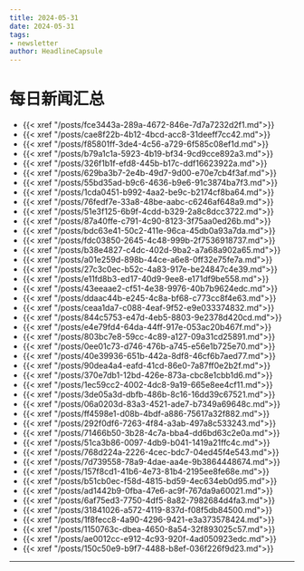 ```yaml
---
title: 2024-05-31
date: 2024-05-31
tags: 
- newsletter
author: HeadlineCapsule
---
```


# 每日新闻汇总

- {{< xref "/posts/fce3443a-289a-4672-846e-7d7a7232d2f1.md">}}
- {{< xref "/posts/cae8f22b-4b12-4bcd-acc8-31deeff7cc42.md">}}
- {{< xref "/posts/f85801ff-3de4-4c56-a729-6f585c08ef1d.md">}}
- {{< xref "/posts/b79a1c1a-5923-4b19-bf34-9cd9cce892a3.md">}}
- {{< xref "/posts/326f1b1f-efd8-445b-b17c-ddf16623922a.md">}}
- {{< xref "/posts/629ba3b7-2e4b-49d7-9d00-e70e7cb4f3af.md">}}
- {{< xref "/posts/55bd35ad-b9c6-4636-b9e6-91c3874ba7f3.md">}}
- {{< xref "/posts/1cda0451-b992-4aa2-be9c-b2174cf8ba64.md">}}
- {{< xref "/posts/76fedf7e-33a8-48be-aabc-c6246af648a9.md">}}
- {{< xref "/posts/51e3f125-6b9f-4cdd-b329-2a8c8dcc3722.md">}}
- {{< xref "/posts/87a40ffe-c791-4c90-8123-3f75aa0ed26b.md">}}
- {{< xref "/posts/bdc63e41-50c2-411e-96ca-45db0a93a7da.md">}}
- {{< xref "/posts/fdc03850-2645-4c48-999b-2f7536918737.md">}}
- {{< xref "/posts/b38e4827-c4dc-402d-9ba2-a7a68a902a65.md">}}
- {{< xref "/posts/a01e259d-898b-44ce-a6e8-0ff32e75fe7a.md">}}
- {{< xref "/posts/27c3c0ec-b52c-4a83-917e-be24847c4e39.md">}}
- {{< xref "/posts/e11fd8b3-ed17-40d9-9ee8-e171df9be558.md">}}
- {{< xref "/posts/43eeaae2-cf51-4e38-9976-40b7b9624edc.md">}}
- {{< xref "/posts/ddaac44b-e245-4c8a-bf68-c773cc8f4e63.md">}}
- {{< xref "/posts/ceaa1da7-c088-4eaf-9f52-e9e033374832.md">}}
- {{< xref "/posts/844c5753-e47d-4eb5-8803-9e2378d420cd.md">}}
- {{< xref "/posts/e4e79fd4-64da-44ff-917e-053ac20b467f.md">}}
- {{< xref "/posts/803bc7e8-59cc-4c89-a127-09a31cd25891.md">}}
- {{< xref "/posts/0ee01c73-d746-476b-a745-e56e1b725e70.md">}}
- {{< xref "/posts/40e39936-651b-442a-8df8-46cf6b7aed77.md">}}
- {{< xref "/posts/90dea4a4-eafd-41cd-86e0-7a87ff0e2b2f.md">}}
- {{< xref "/posts/370e7db1-12bd-426e-873a-cbc8e1cbb1d6.md">}}
- {{< xref "/posts/1ec59cc2-4002-4dc8-9a19-665e8ee4cf11.md">}}
- {{< xref "/posts/3de05a3d-dbfb-486b-8c16-16dd39c67521.md">}}
- {{< xref "/posts/06a0203d-83a3-4521-ade7-b7349a69648c.md">}}
- {{< xref "/posts/ff4598e1-d08b-4bdf-a886-75617a32f882.md">}}
- {{< xref "/posts/292f0df6-7263-4f84-a3ab-497a8c533243.md">}}
- {{< xref "/posts/71466b50-3b28-4c7a-bba4-dd6bd63c2e0a.md">}}
- {{< xref "/posts/51ca3b86-0097-4db9-b041-1419a21ffc4c.md">}}
- {{< xref "/posts/768d224a-2226-4cec-bdc7-04ed45f4e543.md">}}
- {{< xref "/posts/7d739558-78a9-4dae-aa4e-9b3864448674.md">}}
- {{< xref "/posts/157f8cd1-41b6-4e73-81b4-2195ee8fe68e.md">}}
- {{< xref "/posts/b51cb0ec-f58d-4815-bd59-4ec634eb0d95.md">}}
- {{< xref "/posts/ad1442b9-0fba-47e6-ac9f-767da9a60021.md">}}
- {{< xref "/posts/6af75ed3-7750-4df5-8a82-7982684d4fa3.md">}}
- {{< xref "/posts/31841026-a572-4119-837d-f08f5db84500.md">}}
- {{< xref "/posts/1f8fecc8-4a90-4296-9421-e3a373578424.md">}}
- {{< xref "/posts/1150763c-dbea-4650-8a54-32f893025c57.md">}}
- {{< xref "/posts/ae0012cc-e912-4c93-920f-4ad050923edc.md">}}
- {{< xref "/posts/150c50e9-b9f7-4488-b8ef-036f226f9d23.md">}}

---

